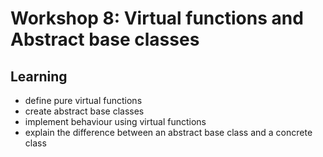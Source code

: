 # Workshop 8: Virtual functions and Abstract base classes

## Learning
- define pure virtual functions
- create abstract base classes
- implement behaviour using virtual functions
- explain the difference between an abstract base class and a concrete class

